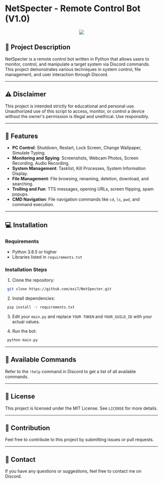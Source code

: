 # **NetSpecter - Remote Control Bot (V1.0)**

<p align="center">
  <img src="https://cdn.discordapp.com/attachments/1345789805648416860/1352057960691535944/IMG_1189.jpg?ex=67dca199&is=67db5019&hm=a1f44e840fe7ef3df95fa95cabff1a380155d8a6a042cac7756478fa63827713&">
</p>

## 📖 Project Description

NetSpecter is a remote control bot written in Python that allows users to monitor, control, and manipulate a target system via Discord commands. This project demonstrates various techniques in system control, file management, and user interaction through Discord.

---

## ⚠️ Disclaimer

This project is intended strictly for educational and personal use. Unauthorized use of this script to access, monitor, or control a device without the owner's permission is illegal and unethical. Use responsibly.

---

## 📜 Features
- **PC Control**: Shutdown, Restart, Lock Screen, Change Wallpaper, Simulate Typing.
- **Monitoring and Spying**: Screenshots, Webcam Photos, Screen Recording, Audio Recording.
- **System Management**: Tasklist, Kill Processes, System Information Display.
- **File Management**: File browsing, renaming, deletion, download, and searching.
- **Trolling and Fun**: TTS messages, opening URLs, screen flipping, spam popups.
- **CMD Navigation**: File navigation commands like `cd`, `ls`, `pwd`, and command execution.

---

## 💻 Installation
### Requirements
- Python 3.8.5 or higher
- Libraries listed in `requirements.txt`

### Installation Steps
1. Clone the repository:
```bash
 git clone https://github.com/exi7/NetSpecter.git
```
2. Install dependencies:
```bash
 pip install -r requirements.txt
```
3. Edit your `main.py` and replace `YOUR TOKEN` and `YOUR_GUILD_ID` with your actual values.

4. Run the bot:
```bash
 python main.py
```

---

## 📜 Available Commands
Refer to the `!help` command in Discord to get a list of all available commands.

---

## 📄 License
This project is licensed under the MIT License. See `LICENSE` for more details.

---

## 🤝 Contribution
Feel free to contribute to this project by submitting issues or pull requests.

---

## 📧 Contact
If you have any questions or suggestions, feel free to contact me on Discord.

